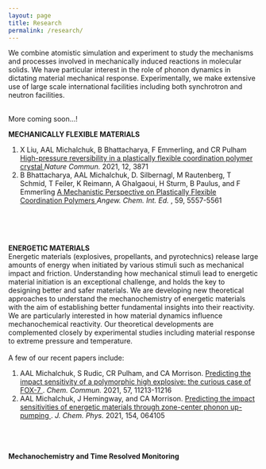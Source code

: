 ```yaml
---
layout: page
title: Research
permalink: /research/
---
```


We combine atomistic simulation and experiment to study the mechanisms and processes involved in mechanically induced reactions in molecular solids. We have particular interest in the role of phonon dynamics in dictating material mechanical response. Experimentally, we make extensive use of large scale international facilities including both synchrotron and neutron facilities. <br> <br> 

More coming soon...!


<b> MECHANICALLY FLEXIBLE MATERIALS </b> <br>


1. X Liu, AAL Michalchuk, B Bhattacharya, F Emmerling, and CR Pulham <a href="https://www.nature.com/articles/s41467-021-24165-x"> High-pressure reversibility in a plastically flexible coordination polymer crystal </a> <i> Nature Commun. </i> 2021, 12, 3871 
2. B Bhattacharya, AAL Michalchuk, D. Silbernagl, M Rautenberg, T Schmid, T Feiler, K Reimann, A Ghalgaoui, H Sturm, B Paulus, and F Emmerling <a href="https://onlinelibrary.wiley.com/doi/full/10.1002/anie.201914798"> A Mechanistic Perspective on Plastically Flexible Coordination Polymers </a> <i> Angew. Chem. Int. Ed. </i>, 59, 5557-5561

<br>
<br>
<br>

<b> ENERGETIC MATERIALS </b> <br>
Energetic materials (explosives, propellants, and pyrotechnics) release large amounts of energy when initiated by various stimuli such as mechanical impact and friction. Understanding how mechanical stimuli lead to energetic material initiation is an exceptional challenge, and holds the key to designing better and safer materials. We are developing new theoretical approaches to understand the mechanochemistry of energetic materials with the aim of establishing better fundamental insights into their reactivity. We are particularly interested in how material dynamics influence mechanochemical reactivity. Our theoretical developments are complemented closely by experimental studies including material response to extreme pressure and temperature. <br><br> A few of our recent papers include: <br>
  1. AAL Michalchuk, S Rudic, CR Pulham, and CA Morrison. <a href="https://pubs.rsc.org/en/content/articlehtml/2021/cc/d1cc03906g">Predicting the impact sensitivity of a polymorphic high explosive: the curious case of FOX-7 </a>. <i> Chem. Commun. </i> 2021, 57, 11213-11216
  2. AAL Michalchuk, J Hemingway, and CA Morrison. <a href="https://aip.scitation.org/doi/abs/10.1063/5.0036927">Predicting the impact sensitivities of energetic materials through zone-center phonon up-pumping </a>. <i> J. Chem. Phys. </i> 2021, 154, 064105 
  
<br>
<br>
<br>
<b> Mechanochemistry and Time Resolved Monitoring </b> <br>
